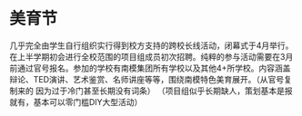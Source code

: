 # 美育节
几乎完全由学生自行组织实行得到校方支持的跨校长线活动，闭幕式于4月举行。在上半学期初会进行全校范围的项目组成员初次招聘。纯粹的参与活动需要在3月前通过官号报名。参加的学校有南模集团所有学校以及其他4+所学校。内容涵盖辩论、TED演讲、艺术鉴赏、名师讲座等等，围绕南模特色美育展开。（从官号复制来的 因为过于冷门甚至长期没有词条）
（项目组似乎长期缺人，策划基本是报就有，基本可以零门槛DIY大型活动）
